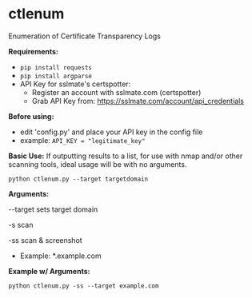 # ctlenum
Enumeration of Certificate Transparency Logs

**Requirements:**
  - ```pip install requests```
  - ```pip install argparse```
  - API Key for sslmate's certspotter:
    - Register an account with sslmate.com (certspotter)
    - Grab API Key from: https://sslmate.com/account/api_credentials

**Before using:**
  - edit 'config.py' and place your API key in the config file
  - example: ```API_KEY = "legitimate_key"```

**Basic Use:**
If outputting results to a list, for use with nmap and/or other scanning tools, ideal usage will be with no arguments.

```python ctlenum.py --target targetdomain```

**Arguments:**

 --target sets target domain
 
 -s scan
 
 -ss scan & screenshot
  - Example: \*.example.com

**Example w/ Arguments:**

   ```python ctlenum.py -ss --target example.com```
   

